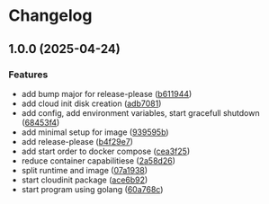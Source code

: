 # Changelog

## 1.0.0 (2025-04-24)


### Features

* add bump major for release-please ([b611944](https://github.com/utkin-tech/devmachines/commit/b6119442a31b93428a1c0f5f79a96ca2405350ad))
* add cloud init disk creation ([adb7081](https://github.com/utkin-tech/devmachines/commit/adb70810757f6dbc46831cf8ba9b41bdfb6f45d1))
* add config, add environment variables, start gracefull shutdown ([68453f4](https://github.com/utkin-tech/devmachines/commit/68453f491dc62dfd939e08cdd22ad03e54625931))
* add minimal setup for image ([939595b](https://github.com/utkin-tech/devmachines/commit/939595ba7eddb182d392e4f5f61581e572f9a5ac))
* add release-please ([b4f29e7](https://github.com/utkin-tech/devmachines/commit/b4f29e70c5daf4ee4d3530e6c277f1111b49988e))
* add start order to docker compose ([cea3f25](https://github.com/utkin-tech/devmachines/commit/cea3f25864e7ab8e73a26f5d86ac68da0ec5f5cf))
* reduce container capabilitiese ([2a58d26](https://github.com/utkin-tech/devmachines/commit/2a58d2625a408adc17f304aeb8f9463881d09f7e))
* split runtime and image ([07a1938](https://github.com/utkin-tech/devmachines/commit/07a1938a6ee55d9385f75013c7e035dd179ed709))
* start cloudinit package ([ace6b92](https://github.com/utkin-tech/devmachines/commit/ace6b92495e8ae74d306892542e7c697edefafa4))
* start program using golang ([60a768c](https://github.com/utkin-tech/devmachines/commit/60a768cde4af79a0e697240fa4de12e544bae227))
